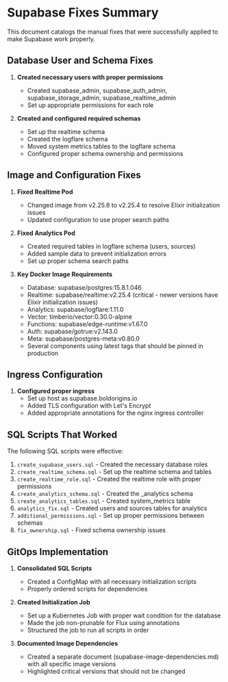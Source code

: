 # Supabase Fixes Summary

This document catalogs the manual fixes that were successfully applied to make Supabase work properly.

## Database User and Schema Fixes

1. **Created necessary users with proper permissions**
   - Created supabase_admin, supabase_auth_admin, supabase_storage_admin, supabase_realtime_admin
   - Set up appropriate permissions for each role

2. **Created and configured required schemas**
   - Set up the realtime schema
   - Created the logflare schema 
   - Moved system metrics tables to the logflare schema
   - Configured proper schema ownership and permissions

## Image and Configuration Fixes

1. **Fixed Realtime Pod**
   - Changed image from v2.25.8 to v2.25.4 to resolve Elixir initialization issues
   - Updated configuration to use proper search paths

2. **Fixed Analytics Pod**
   - Created required tables in logflare schema (users, sources)
   - Added sample data to prevent initialization errors
   - Set up proper schema search paths

3. **Key Docker Image Requirements**
   - Database: supabase/postgres:15.8.1.046
   - Realtime: supabase/realtime:v2.25.4 (critical - newer versions have Elixir initialization issues)
   - Analytics: supabase/logflare:1.11.0
   - Vector: timberio/vector:0.30.0-alpine
   - Functions: supabase/edge-runtime:v1.67.0
   - Auth: supabase/gotrue:v2.143.0
   - Meta: supabase/postgres-meta:v0.80.0
   - Several components using latest tags that should be pinned in production

## Ingress Configuration

1. **Configured proper ingress**
   - Set up host as supabase.boldorigins.io
   - Added TLS configuration with Let's Encrypt
   - Added appropriate annotations for the nginx ingress controller

## SQL Scripts That Worked

The following SQL scripts were effective:

1. `create_supabase_users.sql` - Created the necessary database roles
2. `create_realtime_schema.sql` - Set up the realtime schema and tables
3. `create_realtime_role.sql` - Created the realtime role with proper permissions
4. `create_analytics_schema.sql` - Created the _analytics schema
5. `create_analytics_tables.sql` - Created system_metrics table
6. `analytics_fix.sql` - Created users and sources tables for analytics
7. `additional_permissions.sql` - Set up proper permissions between schemas
8. `fix_ownership.sql` - Fixed schema ownership issues

## GitOps Implementation

1. **Consolidated SQL Scripts**
   - Created a ConfigMap with all necessary initialization scripts
   - Properly ordered scripts for dependencies

2. **Created Initialization Job**
   - Set up a Kubernetes Job with proper wait condition for the database
   - Made the job non-prunable for Flux using annotations
   - Structured the job to run all scripts in order

3. **Documented Image Dependencies**
   - Created a separate document (supabase-image-dependencies.md) with all specific image versions
   - Highlighted critical versions that should not be changed 